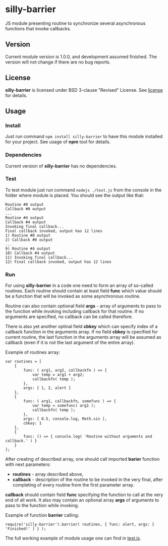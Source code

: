 # silly-barrier #
JS module presenting routine to synchronize several asynchronous functions that invoke callbacks.

## Version ##
Current module version is 1.0.0, and development assumed finished. The version will not change if there are no bug reports.

## License ##
**silly-barrier** is licensed under BSD 3-clause "Revised" License. See [license](./LICENSE) for details.

## Usage ##
### Install ###
Just run command `npm install silly-barrier` to have this module installed for your project. See usage of **npm** tool for details.

### Dependencies ###
Current version of **silly-barrier** has no dependencies.

### Test ###
To test module just run command `nodejs ./test.js` from the console in the folder where module is placed. You should see the output like that:

	Routine #0 output
	Callback #0 output
	...
	Routine #4 output
	Callback #4 output
	Invoking final callback...
	Final callback invoked, output has 12 lines
	1) Routine #0 output
	2) Callback #0 output
	...
	9) Routine #4 output
	10) Callback #4 output
	11) Invoking final callback...
	12) Final callback invoked, output has 12 lines

### Run ###
For using **silly-barrier** in a code one need to form an array of so-called routines. Each routine should contain at least field **func** which value should be a function that will be invoked as some asynchronous routine. 

Routine can also contain optional field **args** - array of arguments to pass to the function while invoking including callback for that routine. If no arguments are specified, no callback can be called therefore.

There is also yet another optinal field **cbkey** which can specify index of a callback function in the arguments array. If no field **cbkey** is cpecified for current routine, the last function in the arguments array will be assumed as callback (even if it is not the last argument of the entire array).

Example of routines array:

    var routines = [
		{ 
			func: ( arg1, arg2, callbackfn ) => { 
				var temp = arg1 + arg2;
				callbackfn( temp );
			},
			args: [ 1, 2, alert ]
		},
		{ 
			func: ( arg1, callbackfn, somefunc ) => {
				var temp = somefunc( arg1 );
				callbackfn( temp );
			},
			args: [ 0.5, console.log, Math.sin ],
			cbkey: 1 
		},
		{
			func: () => { console.log( 'Routine without arguments and callback.' ) }
		}
	];

After creating of described array, one should call imported **barier** function with next parameters:

* **routines** - array described above,
* **callback** - description of the routine to be invoked in the very final, after completing of every routine from the first parameter array.

**callback** should contain field **func** specifying the function to call at the very end of all work. It also may contain an optional array **args** of arguments to pass to the function while invoking.

Example of function **barrier** calling:

    require('silly-barrier').barrier( routines, { func: alert, args: [ 'Finished!' ] } );

The full working example of module usage one can find in [test.js](./test.js).